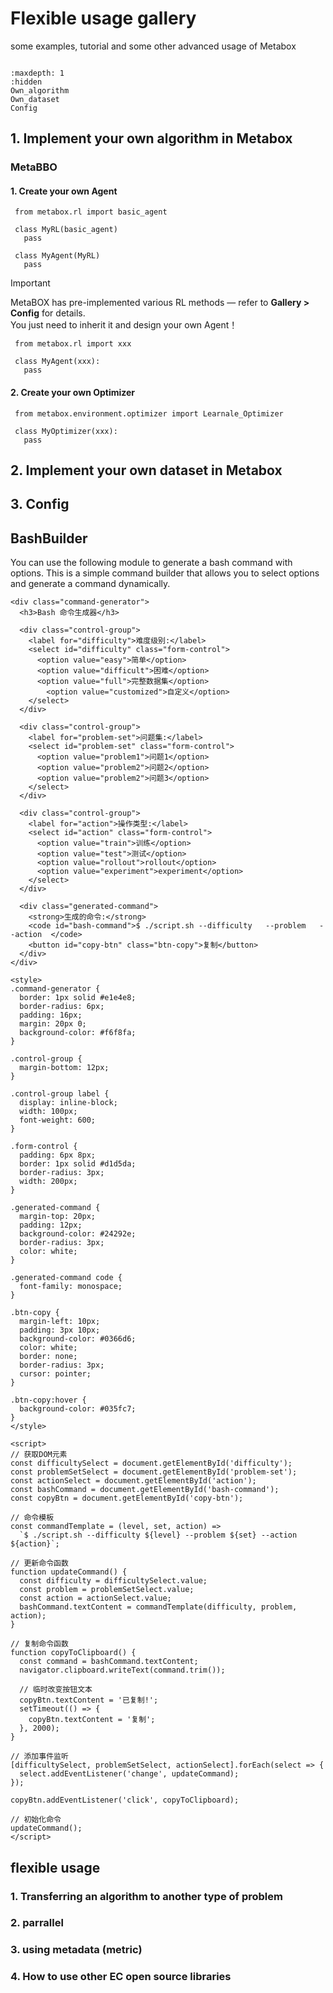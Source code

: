 # Flexible usage gallery

some examples, tutorial and some other advanced usage of Metabox

```{toctree}

:maxdepth: 1
:hidden
Own_algorithm
Own_dataset
Config

```

## 1. Implement your own algorithm in Metabox

### MetaBBO

#### 1. Create your own Agent

     from metabox.rl import basic_agent

     class MyRL(basic_agent)
       pass

     class MyAgent(MyRL)
       pass

> [!IMPORTANT]
> MetaBOX has pre-implemented various RL methods — refer to **Gallery > Config** for details. \
> You just need to inherit it and design your own Agent！

     from metabox.rl import xxx
     
     class MyAgent(xxx):
       pass

#### 2. Create your own Optimizer

     from metabox.environment.optimizer import Learnale_Optimizer
     
     class MyOptimizer(xxx):
       pass

## 2. Implement your own dataset in Metabox

## 3. Config

## BashBuilder

You can use the following module to generate a bash command with options. This is a simple command builder that allows you to select options and generate a command dynamically.

```{raw} html
<div class="command-generator">
  <h3>Bash 命令生成器</h3>

  <div class="control-group">
    <label for="difficulty">难度级别:</label>
    <select id="difficulty" class="form-control">
      <option value="easy">简单</option>
      <option value="difficult">困难</option>
      <option value="full">完整数据集</option>
        <option value="customized">自定义</option>
    </select>
  </div>

  <div class="control-group">
    <label for="problem-set">问题集:</label>
    <select id="problem-set" class="form-control">
      <option value="problem1">问题1</option>
      <option value="problem2">问题2</option>
      <option value="problem2">问题3</option>
    </select>
  </div>

  <div class="control-group">
    <label for="action">操作类型:</label>
    <select id="action" class="form-control">
      <option value="train">训练</option>
      <option value="test">测试</option>
      <option value="rollout">rollout</option>
      <option value="experiment">experiment</option>
    </select>
  </div>

  <div class="generated-command">
    <strong>生成的命令:</strong>
    <code id="bash-command">$ ./script.sh --difficulty   --problem   --action  </code>
    <button id="copy-btn" class="btn-copy">复制</button>
  </div>
</div>

<style>
.command-generator {
  border: 1px solid #e1e4e8;
  border-radius: 6px;
  padding: 16px;
  margin: 20px 0;
  background-color: #f6f8fa;
}

.control-group {
  margin-bottom: 12px;
}

.control-group label {
  display: inline-block;
  width: 100px;
  font-weight: 600;
}

.form-control {
  padding: 6px 8px;
  border: 1px solid #d1d5da;
  border-radius: 3px;
  width: 200px;
}

.generated-command {
  margin-top: 20px;
  padding: 12px;
  background-color: #24292e;
  border-radius: 3px;
  color: white;
}

.generated-command code {
  font-family: monospace;
}

.btn-copy {
  margin-left: 10px;
  padding: 3px 10px;
  background-color: #0366d6;
  color: white;
  border: none;
  border-radius: 3px;
  cursor: pointer;
}

.btn-copy:hover {
  background-color: #035fc7;
}
</style>

<script>
// 获取DOM元素
const difficultySelect = document.getElementById('difficulty');
const problemSetSelect = document.getElementById('problem-set');
const actionSelect = document.getElementById('action');
const bashCommand = document.getElementById('bash-command');
const copyBtn = document.getElementById('copy-btn');

// 命令模板
const commandTemplate = (level, set, action) =>
  `$ ./script.sh --difficulty ${level} --problem ${set} --action ${action}`;

// 更新命令函数
function updateCommand() {
  const difficulty = difficultySelect.value;
  const problem = problemSetSelect.value;
  const action = actionSelect.value;
  bashCommand.textContent = commandTemplate(difficulty, problem, action);
}

// 复制命令函数
function copyToClipboard() {
  const command = bashCommand.textContent;
  navigator.clipboard.writeText(command.trim());

  // 临时改变按钮文本
  copyBtn.textContent = '已复制!';
  setTimeout(() => {
    copyBtn.textContent = '复制';
  }, 2000);
}

// 添加事件监听
[difficultySelect, problemSetSelect, actionSelect].forEach(select => {
  select.addEventListener('change', updateCommand);
});

copyBtn.addEventListener('click', copyToClipboard);

// 初始化命令
updateCommand();
</script>
```

## flexible usage

### 1. Transferring an algorithm to another type of problem

### 2. parrallel

### 3. using metadata (metric)

### 4. How to use other EC open source libraries
